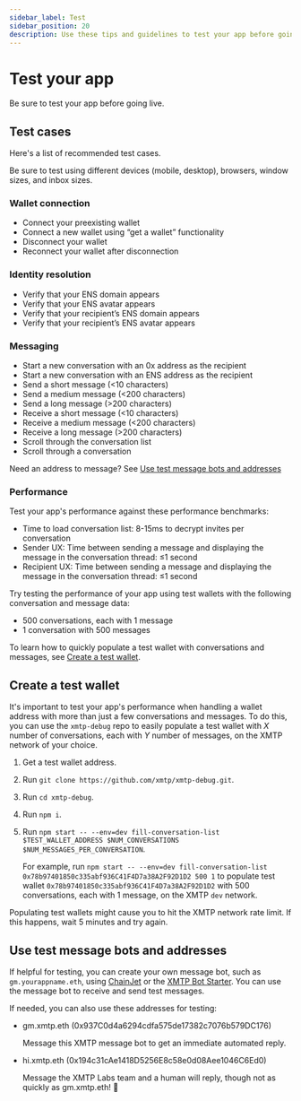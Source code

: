 ```yaml
---
sidebar_label: Test
sidebar_position: 20
description: Use these tips and guidelines to test your app before going live.
---
```


# Test your app

Be sure to test your app before going live.

## Test cases

Here's a list of recommended test cases.

Be sure to test using different devices (mobile, desktop), browsers, window sizes, and inbox sizes.

### Wallet connection

- Connect your preexisting wallet
- Connect a new wallet using “get a wallet” functionality
- Disconnect your wallet
- Reconnect your wallet after disconnection

### Identity resolution

- Verify that your ENS domain appears
- Verify that your ENS avatar appears
- Verify that your recipient’s ENS domain appears
- Verify that your recipient’s ENS avatar appears

### Messaging

- Start a new conversation with an 0x address as the recipient
- Start a new conversation with an ENS address as the recipient
- Send a short message (<10 characters)
- Send a medium message (<200 characters)
- Send a long message (>200 characters)
- Receive a short message (<10 characters)
- Receive a medium message (<200 characters)
- Receive a long message (>200 characters)
- Scroll through the conversation list
- Scroll through a conversation

Need an address to message? See [Use test message bots and addresses](#use-test-message-bots-and-addresses)

### Performance

Test your app's performance against these performance benchmarks:

- Time to load conversation list: 8-15ms to decrypt invites per conversation
- Sender UX: Time between sending a message and displaying the message in the conversation thread: ≤1 second
- Recipient UX: Time between sending a message and displaying the message in the conversation thread: ≤1 second

Try testing the performance of your app using test wallets with the following conversation and message data:

- 500 conversations, each with 1 message
- 1 conversation with 500 messages

To learn how to quickly populate a test wallet with conversations and messages, see [Create a test wallet](#create-a-test-wallet).

## Create a test wallet

It's important to test your app's performance when handling a wallet address with more than just a few conversations and messages. To do this, you can use the `xmtp-debug` repo to easily populate a test wallet with _X_ number of conversations, each with _Y_ number of messages, on the XMTP network of your choice.

1. Get a test wallet address.
2. Run `git clone https://github.com/xmtp/xmtp-debug.git`.
3. Run `cd xmtp-debug`.
4. Run `npm i`.
5. Run `npm start -- --env=dev fill-conversation-list $TEST_WALLET_ADDRESS $NUM_CONVERSATIONS $NUM_MESSAGES_PER_CONVERSATION`.

   For example, run `npm start -- --env=dev fill-conversation-list 0x78b97401850c335abf936C41F4D7a38A2F92D1D2 500 1` to populate test wallet `0x78b97401850c335abf936C41F4D7a38A2F92D1D2` with 500 conversations, each with 1 message, on the XMTP `dev` network.

Populating test wallets might cause you to hit the XMTP network rate limit. If this happens, wait 5 minutes and try again.

## Use test message bots and addresses

If helpful for testing, you can create your own message bot, such as `gm.yourappname.eth`, using [ChainJet](https://chainjet.io/) or the [XMTP Bot Starter](https://github.com/xmtp/xmtp-bot-starter). You can use the message bot to receive and send test messages.

If needed, you can also use these addresses for testing:

- gm.xmtp.eth (0x937C0d4a6294cdfa575de17382c7076b579DC176)

  Message this XMTP message bot to get an immediate automated reply.

- hi.xmtp.eth (0x194c31cAe1418D5256E8c58e0d08Aee1046C6Ed0)

  Message the XMTP Labs team and a human will reply, though not as quickly as gm.xmtp.eth! 🤖

